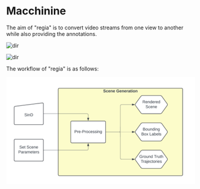 # Macchinine

The aim of "regia" is to convert video streams from one view to another while also providing the annotations.

![dir](resources/aerial_example.png)

![dir](resources/ground_example.png)

The workflow of "regia" is as follows:

![dir](resources/director_vis.png)